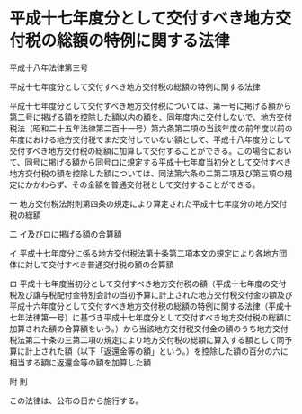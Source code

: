 # 平成十七年度分として交付すべき地方交付税の総額の特例に関する法律

平成十八年法律第三号

平成十七年度分として交付すべき地方交付税の総額の特例に関する法律

平成十七年度分として交付すべき地方交付税については、第一号に掲げる額から第二号に掲げる額を控除した額以内の額を、同年度内に交付しないで、地方交付税法（昭和二十五年法律第二百十一号）第六条第二項の当該年度の前年度以前の年度における地方交付税でまだ交付していない額として、平成十八年度分として交付すべき地方交付税の総額に加算して交付することができる。この場合において、同号に掲げる額から同号ロに規定する平成十七年度当初分として交付すべき地方交付税の額を控除した額については、同法第六条の二第二項及び第三項の規定にかかわらず、その全額を普通交付税として交付することができる。

一 地方交付税法附則第四条の規定により算定された平成十七年度分の地方交付税の総額

二 イ及びロに掲げる額の合算額

イ 平成十七年度分に係る地方交付税法第十条第二項本文の規定により各地方団体に対して交付すべき普通交付税の額の合算額

ロ 平成十七年度当初分として交付すべき地方交付税の額（平成十七年度の交付税及び譲与税配付金特別会計の当初予算に計上された地方交付税交付金の額及び平成十六年度分として交付すべき地方交付税の総額の特例に関する法律（平成十七年法律第一号）に基づき平成十七年度分として交付すべき地方交付税の総額に加算された額の合算額をいう。）から当該地方交付税交付金の額のうち地方交付税法第二十条の三第二項の規定により地方交付税の総額に算入する額として同予算に計上された額（以下「返還金等の額」という。）を控除した額の百分の六に相当する額に返還金等の額を加算した額

附 則

この法律は、公布の日から施行する。
